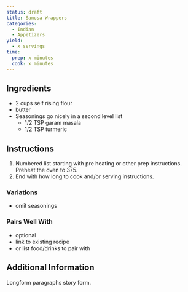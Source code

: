 ```yaml
---
status: draft
title: Samosa Wrappers
categories:
  - Indian
  - Appetizers
yield:
  - x servings
time:  
  prep: x minutes
  cook: x minutes
---
```

## Ingredients

* 2 cups self rising flour
* butter
* Seasonings go nicely in a second level list
  * 1/2 TSP garam masala
  * 1/2 TSP turmeric

## Instructions

1. Numbered list starting with pre heating or other prep instructions. Preheat the oven to 375. 
2. End with how long to cook and/or serving instructions.

### Variations

* omit seasonings

### Pairs Well With

* optional
* link to existing recipe
* or list food/drinks to pair with

## Additional Information

Longform paragraphs story form.
